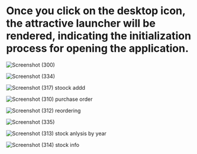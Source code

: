 # Once you click on the desktop icon, the attractive launcher will be rendered, indicating the initialization process for opening the application.

![Screenshot (300)](https://github.com/rushibhondave/Develop-Inventory-Model-For-Cost-Effectiveness/assets/100753763/d003fc8f-06bf-427f-a485-b0ef1510c078)



![Screenshot (334)](https://github.com/rushibhondave/Develop-Inventory-Model-For-Cost-Effectiveness/assets/100753763/946da499-1eef-4662-aa09-bd8d9b88c2d2)


![Screenshot (317)](https://github.com/rushibhondave/Develop-Inventory-Model-For-Cost-Effectiveness/assets/100753763/06056d6e-3806-409a-95da-a4d47c06783f)   stoock addd

![Screenshot (310)](https://github.com/rushibhondave/Develop-Inventory-Model-For-Cost-Effectiveness/assets/100753763/14b2d318-fb9f-411f-bea2-b6d0c5af525e)  purchase order



![Screenshot (312)](https://github.com/rushibhondave/Develop-Inventory-Model-For-Cost-Effectiveness/assets/100753763/f854ae9a-c358-4e7e-982f-d660926a5d58) reordering

![Screenshot (335)](https://github.com/rushibhondave/Develop-Inventory-Model-For-Cost-Effectiveness/assets/100753763/68d67667-3f56-4bd3-b3fe-f5dfdadfe893)


![Screenshot (313)](https://github.com/rushibhondave/Develop-Inventory-Model-For-Cost-Effectiveness/assets/100753763/7c523cb3-8ce6-4432-b9ca-cc390b27a719)  stock anlysis by year


![Screenshot (314)](https://github.com/rushibhondave/Develop-Inventory-Model-For-Cost-Effectiveness/assets/100753763/b644cfdf-fb93-4783-96fa-235784f8cfa4)  stock info
